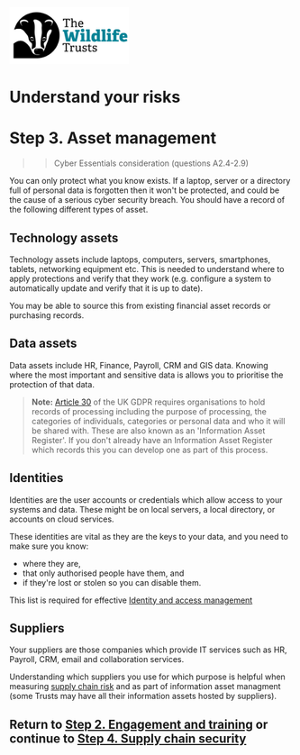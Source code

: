 <img src="/Levels/twt-logo.png" height="100">

# Understand your risks
# Step 3. Asset management 
> > Cyber Essentials consideration (questions A2.4-2.9)

You can only protect what you know exists.  If a laptop, server or a directory full of personal data is forgotten then it won't be protected, and could be the cause of a serious cyber security breach.  You should have a record of the following different types of asset.

## Technology assets
Technology assets include laptops, computers, servers, smartphones, tablets, networking equipment etc.  This is needed to understand where to apply protections and verify that they work (e.g. configure a system to automatically update and verify that it is up to date).

You may be able to source this from existing financial asset records or purchasing records.

## Data assets 
Data assets include HR, Finance, Payroll, CRM and GIS data. Knowing where the most important and sensitive data is allows you to prioritise the protection of that data.

> **Note:** [Article 30](https://ico.org.uk/for-organisations/guide-to-data-protection/guide-to-the-general-data-protection-regulation-gdpr/documentation/what-do-we-need-to-document-under-article-30-of-the-gdpr/) of the UK GDPR requires organisations to hold records of processing including the purpose of processing, the categories of individuals, categories or personal data and who it will be shared with.  These are also known as an 'Information Asset Register'. If you don't already have an Information Asset Register which records this you can develop one as part of this process.
 
## Identities 
Identities are the user accounts or credentials which allow access to your systems and data.  These might be on local servers, a local directory, or accounts on cloud services.

These identities are vital as they are the keys to your data, and you need to make sure you know:
- where they are, 
- that only authorised people have them, and 
- if they're lost or stolen so you can disable them.

This list is required for effective [Identity and access management](/2-Implement-appropriate-mitigations/Step-07-Identity-and-Access-Management.md)

## Suppliers 
Your suppliers are those companies which provide IT services such as HR, Payroll, CRM, email and collaboration services.  

Understanding which suppliers you use for which purpose is helpful when measuring [supply chain risk](./Step-04-Supply-Chain-Security.md#review-supplier-security-risk) and as part of information asset managment (some Trusts may have all their information assets hosted by suppliers).

## Return to [Step 2. Engagement and training](./Step-02-Engagement-and-Training.md) or continue to [Step 4. Supply chain security](./Step-04-Supply-Chain-Security.md)